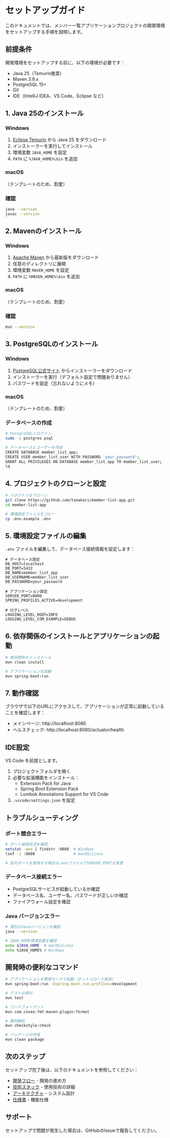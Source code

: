 # セットアップガイド

このドキュメントでは、メンバー一覧アプリケーションプロジェクトの開発環境をセットアップする手順を説明します。

## 前提条件

開発環境をセットアップする前に、以下の環境が必要です：

- Java 25（Temurin推奨）
- Maven 3.9.x
- PostgreSQL 15+
- Git
- IDE（IntelliJ IDEA、VS Code、Eclipse など）

## 1. Java 25のインストール

### Windows

1. [Eclipse Temurin](https://adoptium.net/) から Java 25 をダウンロード
2. インストーラーを実行してインストール
3. 環境変数 `JAVA_HOME` を設定
4. `PATH` に `%JAVA_HOME%\bin` を追加

### macOS

（テンプレートのため、割愛）

### 確認

```bash
java --version
javac --version
```

## 2. Mavenのインストール

### Windows

1. [Apache Maven](https://maven.apache.org/download.cgi) から最新版をダウンロード
2. 任意のディレクトリに展開
3. 環境変数 `MAVEN_HOME` を設定
4. `PATH` に `%MAVEN_HOME%\bin` を追加

### macOS

（テンプレートのため、割愛）

### 確認
```bash
mvn --version
```

## 3. PostgreSQLのインストール

### Windows
1. [PostgreSQL公式サイト](https://www.postgresql.org/download/windows/) からインストーラーをダウンロード
2. インストーラーを実行（デフォルト設定で問題ありません）
3. パスワードを設定（忘れないようにメモ）

### macOS

（テンプレートのため、割愛）

### データベースの作成

```bash
# PostgreSQLにログイン
sudo -u postgres psql

# データベースとユーザーを作成
CREATE DATABASE member_list_app;
CREATE USER member_list_user WITH PASSWORD 'your_password';
GRANT ALL PRIVILEGES ON DATABASE member_list_app TO member_list_user;
\q
```

## 4. プロジェクトのクローンと設定

```bash
# リポジトリをクローン
git clone https://github.com/tanakari/member-list-app.git
cd member-list-app

# 環境設定ファイルをコピー
cp .env.example .env
```

## 5. 環境設定ファイルの編集

`.env` ファイルを編集して、データベース接続情報を設定します：

```properties
# データベース設定
DB_HOST=localhost
DB_PORT=5432
DB_NAME=member_list_app
DB_USERNAME=member_list_user
DB_PASSWORD=your_password

# アプリケーション設定
SERVER_PORT=8080
SPRING_PROFILES_ACTIVE=development

# ログレベル
LOGGING_LEVEL_ROOT=INFO
LOGGING_LEVEL_COM_EXAMPLE=DEBUG
```

## 6. 依存関係のインストールとアプリケーションの起動

```bash
# 依存関係をインストール
mvn clean install

# アプリケーションを起動
mvn spring-boot:run
```

## 7. 動作確認

ブラウザで以下のURLにアクセスして、アプリケーションが正常に起動していることを確認します：

- メインページ: http://localhost:8080
- ヘルスチェック: http://localhost:8080/actuator/health

## IDE設定

VS Code を前提とします。

1. プロジェクトフォルダを開く
2. 必要な拡張機能をインストール：
   - Extension Pack for Java
   - Spring Boot Extension Pack
   - Lombok Annotations Support for VS Code
3. `.vscode/settings.json` を設定

## トラブルシューティング

### ポート競合エラー

```bash
# ポート使用状況を確認
netstat -ano | findstr :8080  # Windows
lsof -i :8080                 # macOS/Linux

# 別のポートを使用する場合は.envファイルでSERVER_PORTを変更
```

### データベース接続エラー

- PostgreSQLサービスが起動しているか確認
- データベース名、ユーザー名、パスワードが正しいか確認
- ファイアウォール設定を確認

### Java バージョンエラー

```bash
# 現在のJavaバージョンを確認
java --version

# JAVA_HOME環境変数を確認
echo $JAVA_HOME  # macOS/Linux
echo %JAVA_HOME% # Windows
```

## 開発時の便利なコマンド

```bash
# アプリケーションを開発モードで起動（ホットリロード有効）
mvn spring-boot:run -Dspring-boot.run.profiles=development

# テストの実行
mvn test

# コードフォーマット
mvn com.coveo:fmt-maven-plugin:format

# 静的解析
mvn checkstyle:check

# パッケージの作成
mvn clean package
```

## 次のステップ

セットアップ完了後は、以下のドキュメントを参照してください：

- [開発フロー](./docs/development-flow.md) - 開発の進め方
- [技術スタック](./docs/stack.md) - 使用技術の詳細
- [アーキテクチャ](./docs/architecture.md) - システム設計
- [仕様書](./SPEC.md) - 機能仕様

## サポート

セットアップで問題が発生した場合は、GitHubのIssueで報告してください。
